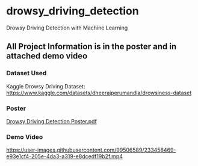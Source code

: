 # drowsy_driving_detection
Drowsy Driving Detection with Machine Learning

## All Project Information is in the poster and in attached demo video
### Dataset Used
Kaggle Drowsy Driving Dataset: https://www.kaggle.com/datasets/dheerajperumandla/drowsiness-dataset

### Poster
[Drowsy Driving Detection Poster.pdf](https://github.com/aadyachat/drowsy_driving_detection/files/11289458/Drowsy.Driving.Detection.Poster.pdf)

### Demo Video
https://user-images.githubusercontent.com/99506589/233458469-e93e1cf4-205e-4da3-a319-e8dcedf19b2f.mp4

